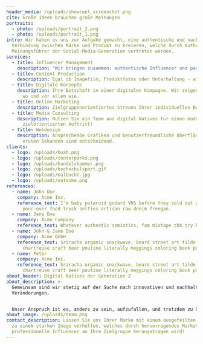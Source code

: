 ```yaml
---
header_media: /uploads/showreel_screenshot.png
cite: Große Ideen brauchen große Meinungen
portraits:
  - photo: /uploads/portrait_2.png
  - photo: /uploads/portrait_1.png
intro: Wir haben es uns zur Aufgabe gemacht, eine authentische und nachhaltige
  Verbindung zwischen Marke und Produkt zu kreieren, welche durch authentische
  Meinungsführer der Social-Media-Generation vertreten werden.
services:
  - title: Influencer Management
    description: "Wir bringen zusammen: authentische Influencer und passende Marken."
  - title: Content Production
    description: Egal ob Imagefilm, Produktfotos oder Unterhaltung - wir setzen in Szene!
  - title: Digitale Konzepte
    description: Ihre Botschaft in einer digitalen Kampagne. Wir zeigen Ihnen wann,
      wo und vor allem wie.
  - title: Online Marketing
    description: Zielgruppenorientiertes Streuen Ihrer individuellen Botschaft.
  - title: Media Consulting
    description: Nutzen Sie ein Team aus digital Natives für einen modernen und
      zielorientierten Auftritt!
  - title: Webdesign
    description: Ansprechende Grafiken und benutzerfreundliche Oberfläche - die
      ersten Sekunden sind entscheidend.
clients:
  - logo: /uploads/buah.png
  - logo: /uploads/centerparks.png
  - logo: /uploads/handelskammer.png
  - logo: /uploads/hochschulsport.gif
  - logo: /uploads/malbucht.jpg
  - logo: /uploads/oatsome.png
references:
  - name: John Doe
    company: Acme Inc.
    reference_text: I'm baby polaroid godard VHS before they sold out gentrify
      pour-over food truck selfies artisan raw denim freegan.
  - name: Jane Doe
    company: Acme Company
    reference_text: Whatever authentic semiotics, fam mixtape tbh try-hard bespoke.
  - name: John & Jane Doe
    company: Acme GmbH
    reference_text: Sriracha organic snackwave, beard street art tilde meditation
      chartreuse craft beer poutine literally meggings coloring book pour-over.
  - name: Peter
    company: Acme Inc.
    reference_text: Sriracha organic snackwave, beard street art tilde meditation
      chartreuse craft beer poutine literally meggings coloring book pour-over.
about_header: Digital Natives der Generation Z
about_description: >-
  Gemeinsam sind wir stetig auf der Suche nach innovativen und nachhaltigen
  Veränderungen.


  Unser Anspruch ist es, anders zu sein, aufzufallen, und trotzdem zu überzeugen. Dafür besteht unser Team aus jungen Creatorn und Designern, mit denen wir Ihre Kommunikation in der digitalen Welt einzigartig gestalten und verändern.
about_image: /uploads/team.png
contact_description: Lassen Sie uns Ihrer Marke mit einem ausgefeilten Konzept
  zu einem starken Image verhelfen, welches durch hervorragendes Marketing und
  professionelle Influencer an Ihre Zielgruppe herangetragen wird!
---
```

